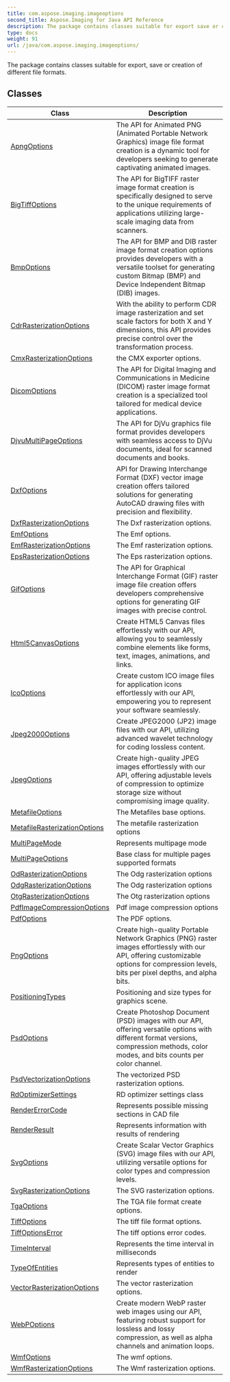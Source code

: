 ```yaml
---
title: com.aspose.imaging.imageoptions
second_title: Aspose.Imaging for Java API Reference
description: The package contains classes suitable for export save or creation of different file formats.
type: docs
weight: 91
url: /java/com.aspose.imaging.imageoptions/
---
```


The package contains classes suitable for export, save or creation of different file formats.


## Classes

| Class | Description |
| --- | --- |
| [ApngOptions](../com.aspose.imaging.imageoptions/apngoptions) | The API for Animated PNG (Animated Portable Network Graphics) image file format creation is a dynamic tool for developers seeking to generate captivating animated images. |
| [BigTiffOptions](../com.aspose.imaging.imageoptions/bigtiffoptions) | The API for BigTIFF raster image format creation is specifically designed to serve to the unique requirements of applications utilizing large-scale imaging data from scanners. |
| [BmpOptions](../com.aspose.imaging.imageoptions/bmpoptions) | The API for BMP and DIB raster image format creation options provides developers with a versatile toolset for generating custom Bitmap (BMP) and Device Independent Bitmap (DIB) images. |
| [CdrRasterizationOptions](../com.aspose.imaging.imageoptions/cdrrasterizationoptions) | With the ability to perform CDR image rasterization and set scale factors for both X and Y dimensions, this API provides precise control over the transformation process. |
| [CmxRasterizationOptions](../com.aspose.imaging.imageoptions/cmxrasterizationoptions) | the CMX exporter options. |
| [DicomOptions](../com.aspose.imaging.imageoptions/dicomoptions) | The API for Digital Imaging and Communications in Medicine (DICOM) raster image format creation is a specialized tool tailored for medical device applications. |
| [DjvuMultiPageOptions](../com.aspose.imaging.imageoptions/djvumultipageoptions) | The API for DjVu graphics file format provides developers with seamless access to DjVu documents, ideal for scanned documents and books. |
| [DxfOptions](../com.aspose.imaging.imageoptions/dxfoptions) | API for Drawing Interchange Format (DXF) vector image creation offers tailored solutions for generating AutoCAD drawing files with precision and flexibility. |
| [DxfRasterizationOptions](../com.aspose.imaging.imageoptions/dxfrasterizationoptions) | The Dxf rasterization options. |
| [EmfOptions](../com.aspose.imaging.imageoptions/emfoptions) | The Emf options. |
| [EmfRasterizationOptions](../com.aspose.imaging.imageoptions/emfrasterizationoptions) | The Emf rasterization options. |
| [EpsRasterizationOptions](../com.aspose.imaging.imageoptions/epsrasterizationoptions) | The Eps rasterization options. |
| [GifOptions](../com.aspose.imaging.imageoptions/gifoptions) | The API for Graphical Interchange Format (GIF) raster image file creation offers developers comprehensive options for generating GIF images with precise control. |
| [Html5CanvasOptions](../com.aspose.imaging.imageoptions/html5canvasoptions) | Create HTML5 Canvas files effortlessly with our API, allowing you to seamlessly combine elements like forms, text, images, animations, and links. |
| [IcoOptions](../com.aspose.imaging.imageoptions/icooptions) | Create custom ICO image files for application icons effortlessly with our API, empowering you to represent your software seamlessly. |
| [Jpeg2000Options](../com.aspose.imaging.imageoptions/jpeg2000options) | Create JPEG2000 (JP2) image files with our API, utilizing advanced wavelet technology for coding lossless content. |
| [JpegOptions](../com.aspose.imaging.imageoptions/jpegoptions) | Create high-quality JPEG images effortlessly with our API, offering adjustable levels of compression to optimize storage size without compromising image quality. |
| [MetafileOptions](../com.aspose.imaging.imageoptions/metafileoptions) | The Metafiles base options. |
| [MetafileRasterizationOptions](../com.aspose.imaging.imageoptions/metafilerasterizationoptions) | The metafile rasterization options |
| [MultiPageMode](../com.aspose.imaging.imageoptions/multipagemode) | Represents multipage mode |
| [MultiPageOptions](../com.aspose.imaging.imageoptions/multipageoptions) | Base class for multiple pages supported formats |
| [OdRasterizationOptions](../com.aspose.imaging.imageoptions/odrasterizationoptions) | The Odg rasterization options |
| [OdgRasterizationOptions](../com.aspose.imaging.imageoptions/odgrasterizationoptions) | The Odg rasterization options |
| [OtgRasterizationOptions](../com.aspose.imaging.imageoptions/otgrasterizationoptions) | The Otg rasterization options |
| [PdfImageCompressionOptions](../com.aspose.imaging.imageoptions/pdfimagecompressionoptions) | Pdf image compression options |
| [PdfOptions](../com.aspose.imaging.imageoptions/pdfoptions) | The PDF options. |
| [PngOptions](../com.aspose.imaging.imageoptions/pngoptions) | Create high-quality Portable Network Graphics (PNG) raster images effortlessly with our API, offering customizable options for compression levels, bits per pixel depths, and alpha bits. |
| [PositioningTypes](../com.aspose.imaging.imageoptions/positioningtypes) | Positioning and size types for graphics scene. |
| [PsdOptions](../com.aspose.imaging.imageoptions/psdoptions) | Create Photoshop Document (PSD) images with our API, offering versatile options with different format versions, compression methods, color modes, and bits counts per color channel. |
| [PsdVectorizationOptions](../com.aspose.imaging.imageoptions/psdvectorizationoptions) | The vectorized PSD rasterization options. |
| [RdOptimizerSettings](../com.aspose.imaging.imageoptions/rdoptimizersettings) | RD optimizer settings class |
| [RenderErrorCode](../com.aspose.imaging.imageoptions/rendererrorcode) | Represents possible missing sections in CAD file |
| [RenderResult](../com.aspose.imaging.imageoptions/renderresult) | Represents information with results of rendering |
| [SvgOptions](../com.aspose.imaging.imageoptions/svgoptions) | Create Scalar Vector Graphics (SVG) image files with our API, utilizing versatile options for color types and compression levels. |
| [SvgRasterizationOptions](../com.aspose.imaging.imageoptions/svgrasterizationoptions) | The SVG rasterization options. |
| [TgaOptions](../com.aspose.imaging.imageoptions/tgaoptions) | The TGA file format create options. |
| [TiffOptions](../com.aspose.imaging.imageoptions/tiffoptions) | The tiff file format options. |
| [TiffOptionsError](../com.aspose.imaging.imageoptions/tiffoptionserror) | The tiff options error codes. |
| [TimeInterval](../com.aspose.imaging.imageoptions/timeinterval) | Represents the time interval in milliseconds |
| [TypeOfEntities](../com.aspose.imaging.imageoptions/typeofentities) | Represents types of entities to render |
| [VectorRasterizationOptions](../com.aspose.imaging.imageoptions/vectorrasterizationoptions) | The vector rasterization options. |
| [WebPOptions](../com.aspose.imaging.imageoptions/webpoptions) | Create modern WebP raster web images using our API, featuring robust support for lossless and lossy compression, as well as alpha channels and animation loops. |
| [WmfOptions](../com.aspose.imaging.imageoptions/wmfoptions) | The wmf options. |
| [WmfRasterizationOptions](../com.aspose.imaging.imageoptions/wmfrasterizationoptions) | The Wmf rasterization options. |
